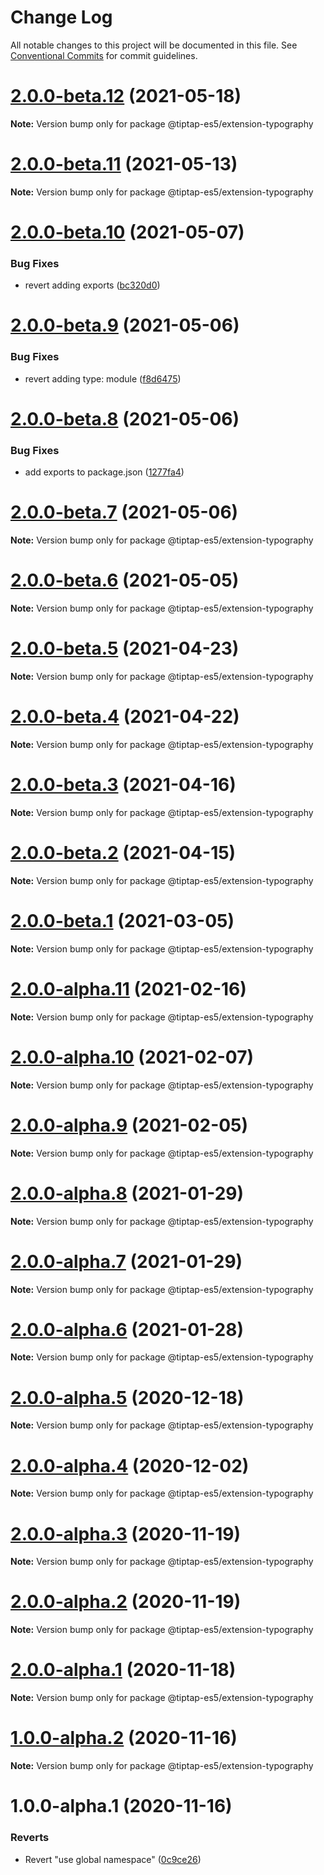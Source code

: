 # Change Log

All notable changes to this project will be documented in this file.
See [Conventional Commits](https://conventionalcommits.org) for commit guidelines.

# [2.0.0-beta.12](https://github.com/ueberdosis/tiptap/compare/@tiptap-es5/extension-typography@2.0.0-beta.11...@tiptap-es5/extension-typography@2.0.0-beta.12) (2021-05-18)

**Note:** Version bump only for package @tiptap-es5/extension-typography

# [2.0.0-beta.11](https://github.com/ueberdosis/tiptap/compare/@tiptap-es5/extension-typography@2.0.0-beta.10...@tiptap-es5/extension-typography@2.0.0-beta.11) (2021-05-13)

**Note:** Version bump only for package @tiptap-es5/extension-typography

# [2.0.0-beta.10](https://github.com/ueberdosis/tiptap/compare/@tiptap-es5/extension-typography@2.0.0-beta.9...@tiptap-es5/extension-typography@2.0.0-beta.10) (2021-05-07)

### Bug Fixes

- revert adding exports ([bc320d0](https://github.com/ueberdosis/tiptap/commit/bc320d0b4b80b0e37a7e47a56e0f6daec6e65d98))

# [2.0.0-beta.9](https://github.com/ueberdosis/tiptap/compare/@tiptap-es5/extension-typography@2.0.0-beta.8...@tiptap-es5/extension-typography@2.0.0-beta.9) (2021-05-06)

### Bug Fixes

- revert adding type: module ([f8d6475](https://github.com/ueberdosis/tiptap/commit/f8d6475e2151faea6f96baecdd6bd75880d50d2c))

# [2.0.0-beta.8](https://github.com/ueberdosis/tiptap/compare/@tiptap-es5/extension-typography@2.0.0-beta.7...@tiptap-es5/extension-typography@2.0.0-beta.8) (2021-05-06)

### Bug Fixes

- add exports to package.json ([1277fa4](https://github.com/ueberdosis/tiptap/commit/1277fa47151e9c039508cdb219bdd0ffe647f4ee))

# [2.0.0-beta.7](https://github.com/ueberdosis/tiptap/compare/@tiptap-es5/extension-typography@2.0.0-beta.6...@tiptap-es5/extension-typography@2.0.0-beta.7) (2021-05-06)

**Note:** Version bump only for package @tiptap-es5/extension-typography

# [2.0.0-beta.6](https://github.com/ueberdosis/tiptap/compare/@tiptap-es5/extension-typography@2.0.0-beta.5...@tiptap-es5/extension-typography@2.0.0-beta.6) (2021-05-05)

**Note:** Version bump only for package @tiptap-es5/extension-typography

# [2.0.0-beta.5](https://github.com/ueberdosis/tiptap/compare/@tiptap-es5/extension-typography@2.0.0-beta.4...@tiptap-es5/extension-typography@2.0.0-beta.5) (2021-04-23)

**Note:** Version bump only for package @tiptap-es5/extension-typography

# [2.0.0-beta.4](https://github.com/ueberdosis/tiptap/compare/@tiptap-es5/extension-typography@2.0.0-beta.3...@tiptap-es5/extension-typography@2.0.0-beta.4) (2021-04-22)

**Note:** Version bump only for package @tiptap-es5/extension-typography

# [2.0.0-beta.3](https://github.com/ueberdosis/tiptap/compare/@tiptap-es5/extension-typography@2.0.0-beta.2...@tiptap-es5/extension-typography@2.0.0-beta.3) (2021-04-16)

**Note:** Version bump only for package @tiptap-es5/extension-typography

# [2.0.0-beta.2](https://github.com/ueberdosis/tiptap/compare/@tiptap-es5/extension-typography@2.0.0-beta.1...@tiptap-es5/extension-typography@2.0.0-beta.2) (2021-04-15)

**Note:** Version bump only for package @tiptap-es5/extension-typography

# [2.0.0-beta.1](https://github.com/ueberdosis/tiptap/compare/@tiptap-es5/extension-typography@2.0.0-alpha.11...@tiptap-es5/extension-typography@2.0.0-beta.1) (2021-03-05)

**Note:** Version bump only for package @tiptap-es5/extension-typography

# [2.0.0-alpha.11](https://github.com/ueberdosis/tiptap/compare/@tiptap-es5/extension-typography@2.0.0-alpha.10...@tiptap-es5/extension-typography@2.0.0-alpha.11) (2021-02-16)

**Note:** Version bump only for package @tiptap-es5/extension-typography

# [2.0.0-alpha.10](https://github.com/ueberdosis/tiptap/compare/@tiptap-es5/extension-typography@2.0.0-alpha.9...@tiptap-es5/extension-typography@2.0.0-alpha.10) (2021-02-07)

**Note:** Version bump only for package @tiptap-es5/extension-typography

# [2.0.0-alpha.9](https://github.com/ueberdosis/tiptap/compare/@tiptap-es5/extension-typography@2.0.0-alpha.8...@tiptap-es5/extension-typography@2.0.0-alpha.9) (2021-02-05)

**Note:** Version bump only for package @tiptap-es5/extension-typography

# [2.0.0-alpha.8](https://github.com/ueberdosis/tiptap/compare/@tiptap-es5/extension-typography@2.0.0-alpha.7...@tiptap-es5/extension-typography@2.0.0-alpha.8) (2021-01-29)

**Note:** Version bump only for package @tiptap-es5/extension-typography

# [2.0.0-alpha.7](https://github.com/ueberdosis/tiptap/compare/@tiptap-es5/extension-typography@2.0.0-alpha.6...@tiptap-es5/extension-typography@2.0.0-alpha.7) (2021-01-29)

**Note:** Version bump only for package @tiptap-es5/extension-typography

# [2.0.0-alpha.6](https://github.com/ueberdosis/tiptap/compare/@tiptap-es5/extension-typography@2.0.0-alpha.5...@tiptap-es5/extension-typography@2.0.0-alpha.6) (2021-01-28)

**Note:** Version bump only for package @tiptap-es5/extension-typography

# [2.0.0-alpha.5](https://github.com/ueberdosis/tiptap/compare/@tiptap-es5/extension-typography@2.0.0-alpha.4...@tiptap-es5/extension-typography@2.0.0-alpha.5) (2020-12-18)

**Note:** Version bump only for package @tiptap-es5/extension-typography

# [2.0.0-alpha.4](https://github.com/ueberdosis/tiptap/compare/@tiptap-es5/extension-typography@2.0.0-alpha.3...@tiptap-es5/extension-typography@2.0.0-alpha.4) (2020-12-02)

**Note:** Version bump only for package @tiptap-es5/extension-typography

# [2.0.0-alpha.3](https://github.com/ueberdosis/tiptap/compare/@tiptap-es5/extension-typography@2.0.0-alpha.2...@tiptap-es5/extension-typography@2.0.0-alpha.3) (2020-11-19)

**Note:** Version bump only for package @tiptap-es5/extension-typography

# [2.0.0-alpha.2](https://github.com/ueberdosis/tiptap/compare/@tiptap-es5/extension-typography@2.0.0-alpha.1...@tiptap-es5/extension-typography@2.0.0-alpha.2) (2020-11-19)

**Note:** Version bump only for package @tiptap-es5/extension-typography

# [2.0.0-alpha.1](https://github.com/ueberdosis/tiptap/compare/@tiptap-es5/extension-typography@1.0.0-alpha.2...@tiptap-es5/extension-typography@2.0.0-alpha.1) (2020-11-18)

**Note:** Version bump only for package @tiptap-es5/extension-typography

# [1.0.0-alpha.2](https://github.com/ueberdosis/tiptap/compare/@tiptap-es5/extension-typography@1.0.0-alpha.1...@tiptap-es5/extension-typography@1.0.0-alpha.2) (2020-11-16)

**Note:** Version bump only for package @tiptap-es5/extension-typography

# 1.0.0-alpha.1 (2020-11-16)

### Reverts

- Revert "use global namespace" ([0c9ce26](https://github.com/ueberdosis/tiptap/commit/0c9ce26c02c07d88a757c01b0a9d7f9e2b0b7502))
